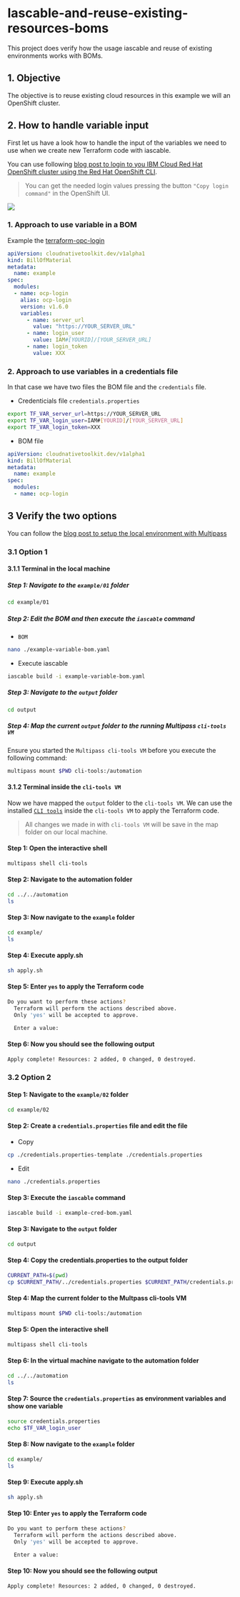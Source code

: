 # Iascable-and-reuse-existing-resources-boms

This project does verify how the usage iascable and reuse of existing environments works with BOMs. 

## 1. Objective

The objective is to reuse existing cloud resources in this example we will an OpenShift cluster.

## 2. How to handle variable input

First let us have a look how to handle the input of the variables we need to use when we create new Terraform code with iascable.

You can use following [blog post to login to you IBM Cloud Red Hat OpenShift cluster using the Red Hat OpenShift CLI](https://suedbroecker.net/2021/11/15/log-in-to-the-an-ibm-cloud-red-hat-openshift-cluster-using-the-ibm-cloud-and-oc-cli%c2%b6/).

> You can get the needed login values pressing the button `"Copy login command"` in the OpenShift UI.

![](images/reuse-existing-resources-01.png)

### 1. Approach to use variable in a BOM

Example the [terraform-opc-login](https://github.com/cloud-native-toolkit/terraform-ocp-login)

```yaml
apiVersion: cloudnativetoolkit.dev/v1alpha1
kind: BillOfMaterial
metadata:
  name: example
spec:
  modules:
  - name: ocp-login
    alias: ocp-login
    version: v1.6.0
    variables:
      - name: server_url
        value: "https://YOUR_SERVER_URL"
      - name: login_user
        value: IAM#[YOURID]/[YOUR_SERVER_URL]
      - name: login_token
        value: XXX
```


### 2. Approach to use variables in a credentials file

In that case we have two files the BOM file and the `credentials` file.

* Credenticials file `credentials.properties`

```sh
export TF_VAR_server_url=https://YOUR_SERVER_URL
export TF_VAR_login_user=IAM#[YOURID]/[YOUR_SERVER_URL]
export TF_VAR_login_token=XXX
```

* BOM file

```yaml
apiVersion: cloudnativetoolkit.dev/v1alpha1
kind: BillOfMaterial
metadata:
  name: example
spec:
  modules:
  - name: ocp-login
```

## 3 Verify the two options

You can follow the [blog post to setup the local environment with Multipass](https://suedbroecker.net/2022/09/08/using-multipass-to-run-a-tools-virtual-machine/)

### 3.1 Option 1

#### 3.1.1 Terminal in the local machine 

##### Step 1: Navigate to the `example/01` folder

```sh
cd example/01
```

##### Step 2: Edit the BOM and then execute the `iascable` command

* `BOM` 

```sh
nano ./example-variable-bom.yaml
```

* Execute iascable

```sh
iascable build -i example-variable-bom.yaml
```

##### Step 3: Navigate to the `output` folder

```sh
cd output
```

##### Step 4: Map the current `output` folder to the running Multipass `cli-tools VM` 

Ensure you started the `Multipass cli-tools VM` before you execute the following command:

```sh
multipass mount $PWD cli-tools:/automation
```

#### 3.1.2 Terminal inside the `cli-tools VM`

Now we have mapped the `output` folder to the `cli-tools VM`. We can use the installed [`CLI tools`](https://github.com/cloud-native-toolkit/image-cli-tools) inside the `cli-tools VM` to apply the Terraform code. 

> All changes we made in with `cli-tools VM` will be save in the map folder on our local machine.

#### Step 1: Open the interactive shell

```sh
multipass shell cli-tools
```

#### Step 2: Navigate to the automation folder

```sh
cd ../../automation
ls
```

#### Step 3: Now navigate to the `example` folder

```sh
cd example/
ls
```

#### Step 4: Execute apply.sh

```sh
sh apply.sh
```

#### Step 5: Enter `yes` to apply the Terraform code

```sh
Do you want to perform these actions?
  Terraform will perform the actions described above.
  Only 'yes' will be accepted to approve.

  Enter a value:
```

#### Step 6: Now you should see the following output

```sh
Apply complete! Resources: 2 added, 0 changed, 0 destroyed.
```

### 3.2 Option 2

#### Step 1: Navigate to the `example/02` folder

```sh
cd example/02
```

#### Step 2: Create a `credentials.properties` file and edit the file

* Copy

```sh
cp ./credentials.properties-template ./credentials.properties
```

* Edit

```sh
nano ./credentials.properties
```

#### Step 3: Execute the `iascable` command

```sh
iascable build -i example-cred-bom.yaml
```

#### Step 3: Navigate to the `output` folder

```sh
cd output
```

#### Step 4: Copy the credentials.properties to the output folder

```sh
CURRENT_PATH=$(pwd)
cp $CURRENT_PATH/../credentials.properties $CURRENT_PATH/credentials.properties
```

#### Step 4: Map the current folder to the Multpass cli-tools VM 

```sh
multipass mount $PWD cli-tools:/automation
```

#### Step 5: Open the interactive shell

```sh
multipass shell cli-tools
```

#### Step 6: In the virtual machine navigate to the automation folder

```sh
cd ../../automation
ls
```

#### Step 7: Source the `credentials.properties` as environment variables and show one variable

```sh
source credentials.properties
echo $TF_VAR_login_user
```

#### Step 8: Now navigate to the `example` folder

```sh
cd example/
ls
```

#### Step 9: Execute apply.sh

```sh
sh apply.sh
```

#### Step 10: Enter `yes` to apply the Terraform code

```sh
Do you want to perform these actions?
  Terraform will perform the actions described above.
  Only 'yes' will be accepted to approve.

  Enter a value:
```

#### Step 10: Now you should see the following output

```sh
Apply complete! Resources: 2 added, 0 changed, 0 destroyed.
```
